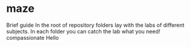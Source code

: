# maze
Brief guide
In the root of repository folders lay with the labs of different subjects.
In each folder you can catch the lab what you need!
compassionate
Hello 

